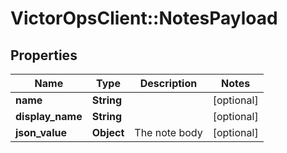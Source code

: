 # VictorOpsClient::NotesPayload

## Properties

| Name             | Type       | Description   | Notes      |
| ---------------- | ---------- | ------------- | ---------- |
| **name**         | **String** |               | [optional] |
| **display_name** | **String** |               | [optional] |
| **json_value**   | **Object** | The note body | [optional] |
